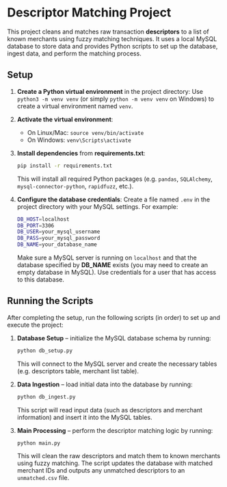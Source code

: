 # Descriptor Matching Project

This project cleans and matches raw transaction **descriptors** to a list of known merchants using fuzzy matching techniques. It uses a local MySQL database to store data and provides Python scripts to set up the database, ingest data, and perform the matching process.

## Setup

1. **Create a Python virtual environment** in the project directory:
   Use `python3 -m venv venv` (or simply `python -m venv venv` on Windows) to create a virtual environment named `venv`.
2. **Activate the virtual environment**:

   * On Linux/Mac: `source venv/bin/activate`
   * On Windows: `venv\Scripts\activate`
3. **Install dependencies** from **requirements.txt**:

   ```bash
   pip install -r requirements.txt
   ```

   This will install all required Python packages (e.g. `pandas`, `SQLAlchemy`, `mysql-connector-python`, `rapidfuzz`, etc.).
4. **Configure the database credentials**:
   Create a file named `.env` in the project directory with your MySQL settings. For example:

   ```bash
   DB_HOST=localhost  
   DB_PORT=3306  
   DB_USER=your_mysql_username  
   DB_PASS=your_mysql_password  
   DB_NAME=your_database_name  
   ```

   Make sure a MySQL server is running on `localhost` and that the database specified by **DB\_NAME** exists (you may need to create an empty database in MySQL). Use credentials for a user that has access to this database.

## Running the Scripts

After completing the setup, run the following scripts (in order) to set up and execute the project:

1. **Database Setup** – initialize the MySQL database schema by running:

   ```bash
   python db_setup.py
   ```

   This will connect to the MySQL server and create the necessary tables (e.g. descriptors table, merchant list table).
2. **Data Ingestion** – load initial data into the database by running:

   ```bash
   python db_ingest.py
   ```

   This script will read input data (such as descriptors and merchant information) and insert it into the MySQL tables.
3. **Main Processing** – perform the descriptor matching logic by running:

   ```bash
   python main.py
   ```

   This will clean the raw descriptors and match them to known merchants using fuzzy matching. The script updates the database with matched merchant IDs and outputs any unmatched descriptors to an `unmatched.csv` file.

